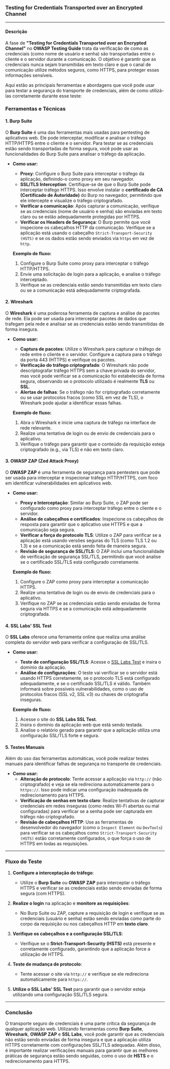 ### **Testing for Credentials Transported over an Encrypted Channel**

---

#### **Descrição**
A fase de **"Testing for Credentials Transported over an Encrypted Channel"** no **OWASP Testing Guide** trata da verificação de como as credenciais (como nome de usuário e senha) são transportadas entre o cliente e o servidor durante a comunicação. O objetivo é garantir que as credenciais nunca sejam transmitidas em texto claro e que o canal de comunicação utilize métodos seguros, como HTTPS, para proteger essas informações sensíveis.

Aqui estão as principais ferramentas e abordagens que você pode usar para testar a segurança do transporte de credenciais, além de como utilizá-las corretamente durante esse teste:

### Ferramentas e Técnicas

#### 1. **Burp Suite**
O **Burp Suite** é uma das ferramentas mais usadas para pentesting de aplicativos web. Ele pode interceptar, modificar e analisar o tráfego HTTP/HTTPS entre o cliente e o servidor. Para testar se as credenciais estão sendo transportadas de forma segura, você pode usar as funcionalidades do Burp Suite para analisar o tráfego da aplicação.

- **Como usar:**
  - **Proxy**: Configure o Burp Suite para interceptar o tráfego da aplicação, definindo-o como proxy em seu navegador.
  - **SSL/TLS Interception**: Certifique-se de que o Burp Suite pode interceptar tráfego HTTPS. Isso envolve instalar o **certificado de CA (Certificado de Autoridade)** do Burp no navegador, permitindo que ele intercepte e visualize o tráfego criptografado.
  - **Verificar a comunicação**: Após capturar a comunicação, verifique se as credenciais (nome de usuário e senha) são enviadas em texto claro ou se estão adequadamente protegidas por HTTPS.
  - **Verificar os Headers de Segurança**: O Burp permite que você inspecione os cabeçalhos HTTP da comunicação. Verifique se a aplicação está usando o cabeçalho `Strict-Transport-Security (HSTS)` e se os dados estão sendo enviados via `https` em vez de `http`.
  
  **Exemplo de fluxo:**
  1. Configure o Burp Suite como proxy para interceptar o tráfego HTTP/HTTPS.
  2. Envie uma solicitação de login para a aplicação, e analise o tráfego interceptado.
  3. Verifique se as credenciais estão sendo transmitidas em texto claro ou se a comunicação está adequadamente criptografada.

#### 2. **Wireshark**
O **Wireshark** é uma poderosa ferramenta de captura e análise de pacotes de rede. Ela pode ser usada para interceptar pacotes de dados que trafegam pela rede e analisar se as credenciais estão sendo transmitidas de forma insegura.

- **Como usar:**
  - **Captura de pacotes**: Utilize o Wireshark para capturar o tráfego de rede entre o cliente e o servidor. Configure a captura para o tráfego da porta 443 (HTTPS) e verifique os pacotes.
  - **Verificação do tráfego criptografado**: O Wireshark não pode descriptografar tráfego HTTPS sem a chave privada do servidor, mas você pode verificar se a comunicação foi estabelecida de forma segura, observando se o protocolo utilizado é realmente **TLS** ou **SSL**.
  - **Alertas de falhas**: Se o tráfego não for criptografado corretamente ou se usar protocolos fracos (como SSL em vez de TLS), o Wireshark pode ajudar a identificar essas falhas.

  **Exemplo de fluxo:**
  1. Abra o Wireshark e inicie uma captura de tráfego na interface de rede relevante.
  2. Realize uma tentativa de login ou de envio de credenciais para o aplicativo.
  3. Verifique o tráfego para garantir que o conteúdo da requisição esteja criptografado (e.g., via TLS) e não em texto claro.

#### 3. **OWASP ZAP (Zed Attack Proxy)**
O **OWASP ZAP** é uma ferramenta de segurança para pentesters que pode ser usada para interceptar e inspecionar tráfego HTTP/HTTPS, com foco em identificar vulnerabilidades em aplicativos web.

- **Como usar:**
  - **Proxy e Interceptação**: Similar ao Burp Suite, o ZAP pode ser configurado como proxy para interceptar tráfego entre o cliente e o servidor. 
  - **Análise de cabeçalhos e certificados**: Inspecione os cabeçalhos de resposta para garantir que o aplicativo use HTTPS e que a comunicação seja segura.
  - **Verificar a força do protocolo TLS**: Utilize o ZAP para verificar se a aplicação está usando versões seguras do TLS (como TLS 1.2 ou 1.3) e se a comunicação está sendo feita de maneira segura.
  - **Revisão de segurança de SSL/TLS**: O ZAP inclui uma funcionalidade de verificação de segurança SSL/TLS, permitindo que você analise se o certificado SSL/TLS está configurado corretamente.

  **Exemplo de fluxo:**
  1. Configure o ZAP como proxy para interceptar a comunicação HTTPS.
  2. Realize uma tentativa de login ou de envio de credenciais para o aplicativo.
  3. Verifique no ZAP se as credenciais estão sendo enviadas de forma segura via HTTPS e se a comunicação está adequadamente criptografada.

#### 4. **SSL Labs' SSL Test**
O **SSL Labs** oferece uma ferramenta online que realiza uma análise completa do servidor web para verificar a configuração de SSL/TLS.

- **Como usar:**
  - **Teste de configuração SSL/TLS**: Acesse o [SSL Labs Test](https://www.ssllabs.com/ssltest/) e insira o domínio da aplicação.
  - **Análise de configurações**: O teste vai verificar se o servidor está usando HTTPS corretamente, se o protocolo TLS está configurado adequadamente, e se o certificado SSL/TLS é válido. Também informará sobre possíveis vulnerabilidades, como o uso de protocolos fracos (SSL v2, SSL v3) ou chaves de criptografia inseguras.
  
  **Exemplo de fluxo:**
  1. Acesse o site do **SSL Labs SSL Test**.
  2. Insira o domínio da aplicação web que está sendo testada.
  3. Analise o relatório gerado para garantir que a aplicação utiliza uma configuração SSL/TLS forte e segura.

#### 5. **Testes Manuais**
Além do uso das ferramentas automáticas, você pode realizar testes manuais para identificar falhas de segurança no transporte de credenciais.

- **Como usar:**
  - **Alteração de protocolo**: Tente acessar a aplicação via `http://` (não criptografado) e veja se ela redireciona automaticamente para o `https://`. Isso pode indicar uma configuração inadequada de redirecionamento para HTTPS.
  - **Verificação de senhas em texto claro**: Realize tentativas de capturar credenciais em redes inseguras (como redes Wi-Fi abertas ou mal configuradas) para verificar se a senha pode ser capturada em tráfego não criptografado.
  - **Revisão de cabeçalhos HTTP**: Use as ferramentas de desenvolvedor do navegador (como o `Inspect Element` ou `DevTools`) para verificar se os cabeçalhos como `Strict-Transport-Security (HSTS)` estão corretamente configurados, o que força o uso de HTTPS em todas as requisições.

---

### Fluxo do Teste

1. **Configure a interceptação do tráfego**:
   - Utilize o **Burp Suite** ou **OWASP ZAP** para interceptar o tráfego HTTPS e verificar se as credenciais estão sendo enviadas de forma segura (com HTTPS).
   
2. **Realize o login** na aplicação e **monitore as requisições**:
   - No Burp Suite ou ZAP, capture a requisição de login e verifique se as credenciais (usuário e senha) estão sendo enviadas como parte do corpo da requisição ou nos cabeçalhos HTTP em **texto claro**.
   
3. **Verifique os cabeçalhos e a configuração SSL/TLS**:
   - Verifique se o **Strict-Transport-Security (HSTS)** está presente e corretamente configurado, garantindo que a aplicação force a utilização de HTTPS.
   
4. **Teste de mudança de protocolo**:
   - Tente acessar o site via `http://` e verifique se ele redireciona automaticamente para `https://`.
   
5. **Utilize o SSL Labs' SSL Test** para garantir que o servidor esteja utilizando uma configuração SSL/TLS segura.

---

### Conclusão

O transporte seguro de credenciais é uma parte crítica da segurança de qualquer aplicação web. Utilizando ferramentas como **Burp Suite**, **Wireshark**, **OWASP ZAP** e **SSL Labs**, você pode garantir que as credenciais não estão sendo enviadas de forma insegura e que a aplicação utiliza HTTPS corretamente com configurações SSL/TLS adequadas. Além disso, é importante realizar verificações manuais para garantir que as melhores práticas de segurança estão sendo seguidas, como o uso de **HSTS** e o redirecionamento para HTTPS.